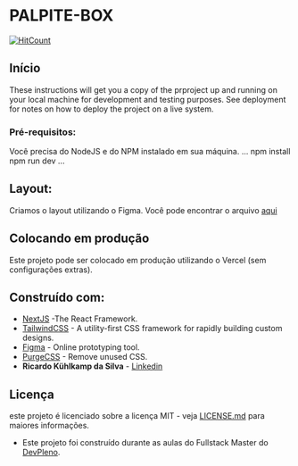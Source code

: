 # PALPITE-BOX

[![HitCount](https://hits.dwyl.com/ricardokuhlkamp/meu-projeto-git-palpitebox.svg?style=flat-square&show=unique)](http://hits.dwyl.com/ricardokuhlkamp/meu-projeto-git-palpitebox)

## Início
These instructions will get you a copy of the prproject up and running on your local machine for development and testing purposes. See deployment for notes on how to deploy the project on a live system.
### Pré-requisitos:
Você precisa do NodeJS e do NPM instalado em sua máquina.
...
npm install
npm run dev
...
## Layout:
Criamos o layout utilizando o Figma. Você pode encontrar o arquivo [aqui](https://www.figma.com/file/xbEGc5mI2KW78JMqCp04wG/palpite-box?node-id=3%3A29)
## Colocando em produção
Este projeto pode ser colocado em produção utilizando o Vercel (sem configurações extras).
## Construído com:
* [NextJS](https://nextjs.org/) -The React Framework.
* [TailwindCSS](https://tailwindcss.com/) - A utility-first CSS framework for rapidly building custom designs.
* [Figma](https://figma.com/) - Online prototyping tool.
* [PurgeCSS](https://purge.com) - Remove unused CSS.
* **Ricardo Kühlkamp da Silva** - [Linkedin](https://www.linkedin.com/in/ricardokühlkampdasilva)
## Licença
este projeto é licenciado sobre a licença MIT - veja [LICENSE.md](LICENSE.md) para maiores informações.

* Este projeto foi construído durante as aulas do Fullstack Master do [DevPleno](https://devpleno.com).
